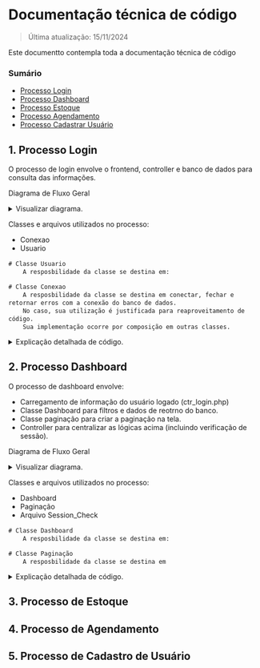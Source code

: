 # Documentação técnica de código

> Última atualização: 15/11/2024

Este documentto contempla toda a documentação técnica de código

### Sumário

- [Processo Login](#1-processo-login)
- [Processo Dashboard](#2-processo-dashboard)
- [Processo Estoque](#3-processo-de-estoque)
- [Processo Agendamento](#4-processo-de-agendamento)
- [Processo Cadastrar Usuário](#5-processo-de-cadastro-de-usuário)


## 1. Processo Login

O processo de login envolve o frontend, controller e banco de dados para consulta das informações.

Diagrama de Fluxo Geral
<details>
    <summary>Visualizar diagrama.</summary>
    <h3>Diagrama de Fluxo de Login</h3> 
    <img src="./assets/login_fluxo_geral.png" alt="Fluxo Geral de Login"><br><br>

</details>

Classes e arquivos utilizados no processo:
- Conexao
- Usuario

```
# Classe Usuario
    A resposbilidade da classe se destina em:
```
```
# Classe Conexao
    A resposbilidade da classe se destina em conectar, fechar e retornar erros com a conexão do banco de dados.
    No caso, sua utilização é justificada para reaproveitamento de código.
    Sua implementação ocorre por composição em outras classes.
```
<details>
    <summary>Explicação detalhada de código.</summary>
    Explicações:

    ```php
    // Será implementado.
    ```
    
</details>

## 2. Processo Dashboard

O processo de dashboard envolve:

- Carregamento de informação do usuário logado (ctr_login.php)
- Classe Dashboard para filtros e dados de reotrno do banco.
- Classe paginação para criar a paginação na tela.
- Controller para centralizar as lógicas acima (incluindo verificação de sessão).

Diagrama de Fluxo Geral
<details>
    <summary>Visualizar diagrama.</summary>
    <h3>Diagrama de Fluxo de Dashboard</h3> 
    <img src="./assets/dashboard_fluxo_geral.png" alt="Fluxo Geral de Dashboard"><br><br>

</details>

Classes e arquivos utilizados no processo:
- Dashboard
- Paginação
- Arquivo Session_Check

```
# Classe Dashboard
    A resposbilidade da classe se destina em:
```
```
# Classe Paginação
    A resposbilidade da classe se destina em
```
<details>
    <summary>Explicação detalhada de código.</summary>
    Explicações:

    ```php
    // Será implementado.
    ```
    
</details>

## 3. Processo de Estoque

## 4. Processo de Agendamento

## 5. Processo de Cadastro de Usuário